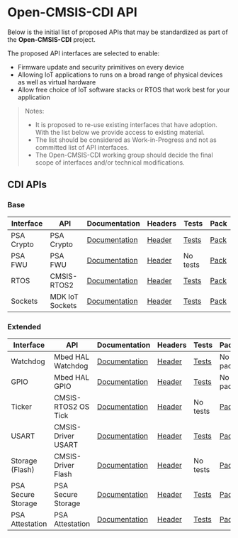 # Open-CMSIS-CDI API

Below is the initial list of proposed APIs that may be standardized as part of the **Open-CMSIS-CDI** project.

The proposed API interfaces are selected to enable:
  - Firmware update and security primitives on every device
  - Allowing IoT applications to runs on a broad range of physical devices as well as virtual hardware
  - Allow free choice of IoT software stacks or RTOS that work best for your application

>Notes:
> - It is proposed to re-use existing interfaces that have adoption. With the list below we provide access to existing material.
> - The list should be considered as Work-in-Progress and not as committed list of API interfaces.
> - The Open-CMSIS-CDI working group should decide the final scope of interfaces and/or technical modifications.

## CDI APIs

### Base

|Interface|API|Documentation|Headers|Tests|Pack|
|---|---------|-------------|-------|-----|----|
| PSA Crypto | PSA Crypto | [Documentation](https://developer.arm.com/documentation/ihi0086/a/?lang=en) | [Header](https://github.com/ARM-software/psa-arch-tests/tree/main/api-specs/crypto) | [Tests](https://github.com/ARM-software/psa-arch-tests/tree/main/api-tests/dev_apis/crypto) | [Pack](https://www.keil.com/dd2/pack/) | PSA |
| PSA FWU | PSA FWU | [Documentation](https://developer.arm.com/documentation/ihi0093/0000/?lang=en) | [Header](https://github.com/ARM-software/psa-fwu-api) | No tests | [Pack](https://www.keil.com/dd2/pack/) |
| RTOS | CMSIS-RTOS2 | [Documentation](https://arm-software.github.io/CMSIS_5/RTOS2/html/index.html) | [Header](https://github.com/ARM-software/CMSIS_5/tree/develop/CMSIS/RTOS2) | [Tests](https://github.com/ARM-software/CMSIS-RTOS2_Validation) | [Pack](https://www.keil.com/dd2/pack/) |
| Sockets | MDK IoT Sockets | [Documentation](https://mdk-packs.github.io/IoT_Socket/html/index.html) | [Header](https://github.com/MDK-Packs/IoT_Socket) | [Tests](https://github.com/ARM-software/CMSIS-Driver_Validation/blob/master/Source/DV_WIFI.c) | [Pack](https://www.keil.com/dd2/pack/) |

### Extended

|Interface|API|Documentation|Headers|Tests|Pack|
|---|---------|-------------|-------|-----|----|
| Watchdog | Mbed HAL Watchdog | [Documentation](https://gitlab.arm.com/iot/open-iot-sdk/mcu-driver-hal/mcu-driver-hal/-/blob/main/docs/porting/api/Watchdog.md) | [Header](https://gitlab.arm.com/iot/open-iot-sdk/mcu-driver-hal/mcu-driver-hal/-/blob/main/hal/include/hal/watchdog_api.h) | [Tests](https://gitlab.arm.com/iot/open-iot-sdk/mcu-driver-hal/mcu-driver-hal/-/tree/main/tests/mbed_hal) | No pack |
| GPIO | Mbed HAL GPIO | [Documentation](https://gitlab.arm.com/iot/open-iot-sdk/mcu-driver-hal/mcu-driver-hal/-/blob/main/docs/porting/api/gpio.md) | [Header](https://gitlab.arm.com/iot/open-iot-sdk/mcu-driver-hal/mcu-driver-hal/-/blob/main/hal/include/hal/gpio_api.h) | [Tests](https://gitlab.arm.com/iot/open-iot-sdk/mcu-driver-hal/mcu-driver-hal/-/tree/main/tests/mbed_hal_fpga_ci_test_shield) | No pack |
| Ticker | CMSIS-RTOS2 OS Tick | [Documentation](https://arm-software.github.io/CMSIS_5/RTOS2/html/rtos_os_tick_api.html) | [Header](https://github.com/ARM-software/CMSIS_5/blob/develop/CMSIS/RTOS2/Include/os_tick.h) | No tests | [Pack](https://www.keil.com/dd2/pack/) |
| USART | CMSIS-Driver USART | [Documentation](https://arm-software.github.io/CMSIS_5/Driver/html/group__usart__interface__gr.html) | [Header](https://github.com/ARM-software/CMSIS_5/blob/develop/CMSIS/Driver/Include/Driver_USART.h) | [Tests](https://github.com/ARM-software/CMSIS-Driver_Validation) | [Pack](https://www.keil.com/dd2/pack/) |
| Storage (Flash) | CMSIS-Driver Flash | [Documentation](https://arm-software.github.io/CMSIS_5/Driver/html/group__flash__interface__gr.html) | [Header](https://github.com/ARM-software/CMSIS_5/blob/develop/CMSIS/Driver/Include/Driver_Flash.h) | No tests | [Pack](https://www.keil.com/dd2/pack/) |
| PSA Secure Storage | PSA Secure Storage | [Documentation](https://developer.arm.com/-/media/Files/pdf/PlatformSecurityArchitecture/Implement/IHI0087-PSA_Storage_API-1.0.0.pdf?revision=810a2412-bca0-46e1-a801-f48729a32e47) | [Header](https://github.com/ARM-software/psa-arch-tests/tree/main/api-specs/storage) | [Tests](https://github.com/ARM-software/psa-arch-tests/tree/main/api-tests/dev_apis/storage) | [Pack](https://www.keil.com/dd2/pack/) |
| PSA Attestation | PSA Attestation | [Documentation](https://developer.arm.com/-/media/Files/pdf/PlatformSecurityArchitecture/Implement/IHI0085-PSA_Attestation_API-1.0.2.pdf?revision=eef78753-c77e-4b24-bcf0-65596213b4c1) | [Header](https://github.com/ARM-software/psa-arch-tests/tree/main/api-specs/attestation) | [Tests](https://github.com/ARM-software/psa-arch-tests/tree/main/api-tests/dev_apis/initial_attestation) | [Pack](https://www.keil.com/dd2/pack/) |